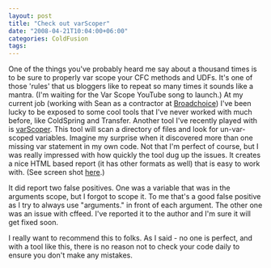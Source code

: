 ```yaml
---
layout: post
title: "Check out varScoper"
date: "2008-04-21T10:04:00+06:00"
categories: ColdFusion 
tags: 
---
```


One of the things you've probably heard me say about a thousand times is to be sure to properly var scope your CFC methods and UDFs. It's one of those 'rules' that us bloggers like to repeat so many times it sounds like a mantra. (I'm waiting for the Var Scope YouTube song to launch.) At my current job (working with Sean as a contractor at <a href="http://broadchoice.com/">Broadchoice</a>) I've been lucky to be exposed to some cool tools that I've never worked with much before, like ColdSpring and Transfer. Another tool I've recently played with is <a href="http://varscoper.riaforge.org">varScoper</a>. This tool will scan a directory of files and look for un-var-scoped variables. Imagine my surprise when it discovered more than one missing var statement in my own code. Not that I'm perfect of course, but I was really impressed with how quickly the tool dug up the issues. It creates a nice HTML based report (it has other formats as well) that is easy to work with. (See screen shot <a href="http://varscoper.riaforge.org/screenshots/varscoperScreen1.gif">here</a>.)

It did report two false positives. One was a variable that was in the arguments scope, but I forgot to scope it. To me that's a good false positive as I try to always use "arguments." in front of each argument. The other one was an issue with cffeed. I've reported it to the author and I'm sure it will get fixed soon.

I really want to recommend this to folks. As I said - no one is perfect, and with a tool like this, there is no reason not to check your code daily to ensure you don't make any mistakes.